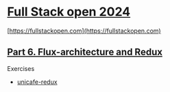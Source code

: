 # [Full Stack open 2024](/)

[https://fullstackopen.com](https://fullstackopen.com)

## [Part 6. Flux-architecture and Redux](https://fullstackopen.com/en/part6)

Exercises 

- [unicafe-redux](/part6/unicafe-redux)
